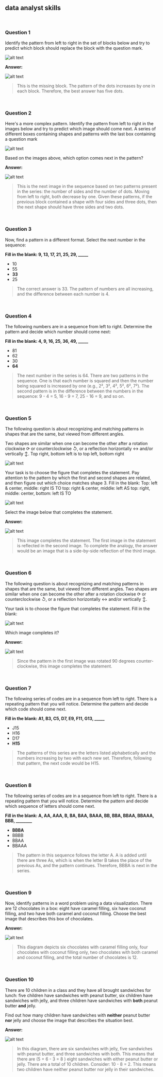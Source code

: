 ## data analyst skills

&nbsp;

### Question 1

Identify the pattern from left to right in the set of blocks below and try to predict which block should replace the block with the question mark.

![alt text](https://github.com/jdrangosch/google-data-analytics/blob/main/Foundations_Data_Everywhere/Week_2/Img/01_01.png?raw=true)

**Answer:**

![alt text](https://github.com/jdrangosch/google-data-analytics/blob/main/Foundations_Data_Everywhere/Week_2/Img/01_02.png?raw=true)

> This is the missing block. The pattern of the dots increases by one in each block. Therefore, the best answer has five dots.

&nbsp;

### Question 2

Here's a more complex pattern. Identify the pattern from left to right in the images below and try to predict which image should come next.
A series of different boxes containing shapes and patterns with the last box containing a question mark

![alt text](https://github.com/jdrangosch/google-data-analytics/blob/main/Foundations_Data_Everywhere/Week_2/Img/02_01.png?raw=true)

Based on the images above, which option comes next in the pattern? 

**Answer:**

![alt text](https://github.com/jdrangosch/google-data-analytics/blob/main/Foundations_Data_Everywhere/Week_2/Img/02_02.png?raw=true)

> This is the next image in the sequence based on two patterns present in the series: the number of sides and the number of dots. Moving from left to right, both decrease by one. Given these patterns, if the previous block contained a shape with four sides and three dots, then the next shape should have three sides and two dots. 

&nbsp;

### Question 3

Now, find a pattern in a different format. Select the next number in the sequence:

**Fill in the blank: 9, 13, 17, 21, 25, 29, _____**

* 10
* 55
* **33**
* 25

> The correct answer is 33. The pattern of numbers are all increasing, and the difference between each number is 4.

&nbsp;

### Question 4

The following numbers are in a sequence from left to right. Determine the pattern and decide which number should come next:

**Fill in the blank: 4, 9, 16, 25, 36, 49, _____**

* 81
* 62
* 30
* **64**

> The next number in the series is 64. There are two patterns in the sequence. One is that each number is squared and then the number being squared is increased by one (e.g., 2², 3², 4², 5², 6², 7²). The second pattern is in the difference between the numbers in the sequence: 9 - 4 = 5, 16 - 9 = 7, 25 - 16 = 9, and so on.

&nbsp;

### Question 5

The following question is about recognizing and matching patterns in shapes that are the same, but viewed from different angles. 

Two shapes are similar when one can become the other after a rotation clockwise ⟳ or counterclockwise ↺, or a reflection horizontally ↔ and/or vertically ↕.
Top right, bottom left is to top left, bottom right

![alt text](https://github.com/jdrangosch/google-data-analytics/blob/main/Foundations_Data_Everywhere/Week_2/Img/05_01.png?raw=true)

Your task is to choose the figure that completes the statement. Pay attention to the pattern by which the first and second shapes are related, and then figure out which choice matches shape 3. Fill in the blank:
Top: left & center, middle: right IS TO top: right & center, middle: left AS top: right, middle: center, bottom: left IS TO

![alt text](https://github.com/jdrangosch/google-data-analytics/blob/main/Foundations_Data_Everywhere/Week_2/Img/05_01.png?raw=true)

Select the image below that completes the statement.

**Answer:**

![alt text](https://github.com/jdrangosch/google-data-analytics/blob/main/Foundations_Data_Everywhere/Week_2/Img/05_02.png?raw=true)

> This image completes the statement. The first image in the statement is reflected in the second image. To complete the analogy, the answer would be an image that is a side-by-side reflection of the third image. 

&nbsp;

### Question 6

The following question is about recognizing and matching patterns in shapes that are the same, but viewed from different angles. Two shapes are similar when one can become the other after a rotation clockwise ⟳ or counterclockwise ↺, or a reflection horizontally ↔ and/or vertically ↕.

Your task is to choose the figure that completes the statement. Fill in the blank:

![alt text](https://github.com/jdrangosch/google-data-analytics/blob/main/Foundations_Data_Everywhere/Week_2/Img/06_01.png?raw=true)

Which image completes it?

**Answer:**

![alt text](https://github.com/jdrangosch/google-data-analytics/blob/main/Foundations_Data_Everywhere/Week_2/Img/06_02.png?raw=true)

> Since the pattern in the first image was rotated 90 degrees counter-clockwise, this image completes the statement.

&nbsp;

### Question 7

The following series of codes are in a sequence from left to right. There is a repeating pattern that you will notice. Determine the pattern and decide which code should come next. 

**Fill in the blank: A1, B3, C5, D7, E9, F11, G13, _____**

* J15
* H16
* D17
* **H15**

> The patterns of this series are the letters listed alphabetically and the numbers increasing by two with each new set. Therefore, following that pattern, the next code would be H15.

&nbsp;

### Question 8

The following series of codes are in a sequence from left to right. There is a repeating pattern that you will notice. Determine the pattern and decide which sequence of letters should come next.

**Fill in the blank: A, AA, AAA, B, BA, BAA, BAAA, BB, BBA, BBAA, BBAAA, BBB, ________**

* **BBBA**
* BBBB
* BBAA
* BBAAA

> The pattern in this sequence follows the letter A. A is added until there are three As, which is when the letter B takes the place of the previous As, and the pattern continues. Therefore, BBBA is next in the series.

&nbsp;

### Question 9

Now, identify patterns in a word problem using a data visualization. There are 12 chocolates in a box: eight have caramel filling, six have coconut filling, and two have both caramel and coconut filling. Choose the best image that describes this box of chocolates. 

**Answer:**

![alt text](https://github.com/jdrangosch/google-data-analytics/blob/main/Foundations_Data_Everywhere/Week_2/Img/09.png?raw=true)

> This diagram depicts six chocolates with caramel filling only, four chocolates with coconut filling only, two chocolates with both caramel and coconut filling, and the total number of chocolates is 12.

&nbsp;

### Question 10

There are 10 children in a class and they have all brought sandwiches for lunch: five children have sandwiches with peanut butter, six children have sandwiches with jelly, and three children have sandwiches with **both** peanut butter **and** jelly. 

Find out how many children have sandwiches with **neither** peanut butter **nor** jelly and choose the image that describes the situation best.

**Answer:**

![alt text](https://github.com/jdrangosch/google-data-analytics/blob/main/Foundations_Data_Everywhere/Week_2/Img/10.png?raw=true)

> In this diagram, there are six sandwiches with jelly, five sandwiches with peanut butter, and three sandwiches with both. This means that there are (5 + 6 - 3 = 8 ) eight sandwiches with either peanut butter or jelly. There are a total of 10 children. Consider: 10 - 8 = 2. This means two children have neither peanut butter nor jelly in their sandwiches.
